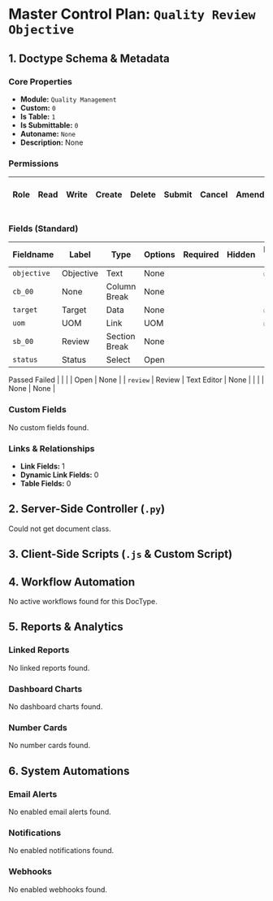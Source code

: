 # Master Control Plan: `Quality Review Objective`

## 1. Doctype Schema & Metadata

### Core Properties
- **Module:** `Quality Management`
- **Custom:** `0`
- **Is Table:** `1`
- **Is Submittable:** `0`
- **Autoname:** `None`
- **Description:** None

### Permissions
| Role | Read | Write | Create | Delete | Submit | Cancel | Amend | Report | Import | Export | Print | Email | Share | Set User Perms |
|---|---|---|---|---|---|---|---|---|---|---|---|---|---|---|


### Fields (Standard)
| Fieldname | Label | Type | Options | Required | Hidden | Read Only | Default | Description |
|---|---|---|---|---|---|---|---|---|
| `objective` | Objective | Text | None |  |  | ✅ | None | None |
| `cb_00` | None | Column Break | None |  |  |  | None | None |
| `target` | Target | Data | None |  |  | ✅ | None | None |
| `uom` | UOM | Link | UOM |  |  | ✅ | None | None |
| `sb_00` | Review | Section Break | None |  |  |  | None | None |
| `status` | Status | Select | Open
Passed
Failed |  |  |  | Open | None |
| `review` | Review | Text Editor | None |  |  |  | None | None |


### Custom Fields
No custom fields found.


### Links & Relationships
- **Link Fields:** 1
- **Dynamic Link Fields:** 0
- **Table Fields:** 0

## 2. Server-Side Controller (`.py`)
Could not get document class.


## 3. Client-Side Scripts (`.js` & Custom Script)




## 4. Workflow Automation
No active workflows found for this DocType.


## 5. Reports & Analytics
### Linked Reports
No linked reports found.


### Dashboard Charts
No dashboard charts found.


### Number Cards
No number cards found.


## 6. System Automations
### Email Alerts
No enabled email alerts found.


### Notifications
No enabled notifications found.


### Webhooks
No enabled webhooks found.
